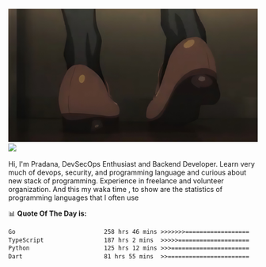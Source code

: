 ![banner](.github/banner-profile.jpeg)
<img src="https://user-images.githubusercontent.com/73097560/115834477-dbab4500-a447-11eb-908a-139a6edaec5c.gif"></p>

Hi, I'm Pradana, DevSecOps Enthusiast and Backend Developer. Learn very much of devops, security, and programming language and curious about new stack of programming. Experience in freelance and volunteer organization. And this my waka time , to show are the statistics of programming languages that I often use

📊 **Quote Of The Day is:**
<!--START_SECTION:waka-->

```txt
Go                         258 hrs 46 mins >>>>>>>==================   26.65 %
TypeScript                 187 hrs 2 mins  >>>>>====================   19.26 %
Python                     125 hrs 12 mins >>>======================   12.89 %
Dart                       81 hrs 55 mins  >>=======================   08.44 %
```

<!--END_SECTION:waka-->
